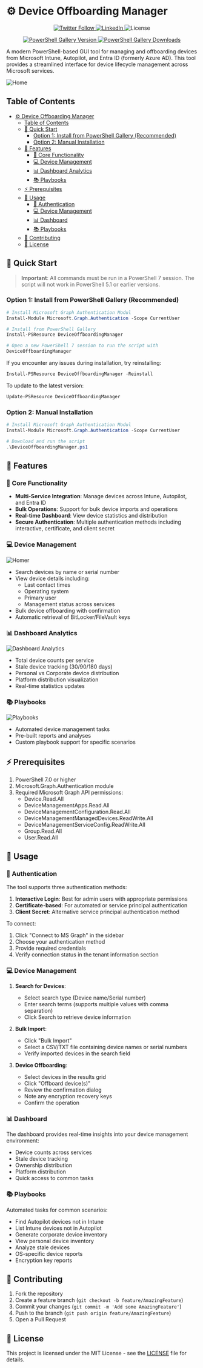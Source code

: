 # ⚙️ Device Offboarding Manager

<div align="center">
  <p>
    <a href="https://twitter.com/UgurKocDe">
      <img src="https://img.shields.io/badge/Follow-@UgurKocDe-1DA1F2?style=flat&logo=x&logoColor=white" alt="Twitter Follow"/>
    </a>
    <a href="https://www.linkedin.com/in/ugurkocde/">
      <img src="https://img.shields.io/badge/LinkedIn-Connect-0A66C2?style=flat&logo=linkedin" alt="LinkedIn"/>
    </a>
    <img src="https://img.shields.io/github/license/ugurkocde/IntuneAssignmentChecker?style=flat" alt="License"/>
  </p>
  <a href="https://www.powershellgallery.com/packages/DeviceOffboardingManager">
      <img src="https://img.shields.io/powershellgallery/v/DeviceOffboardingManager?style=flat&label=PSGallery%20Version" alt="PowerShell Gallery Version"/>
    </a>
    <a href="https://www.powershellgallery.com/packages/DeviceOffboardingManager">
      <img src="https://img.shields.io/powershellgallery/dt/DeviceOffboardingManager?style=flat&label=PSGallery%20Downloads&color=brightgreen" alt="PowerShell Gallery Downloads"/>
    </a>
</div>

A modern PowerShell-based GUI tool for managing and offboarding devices from Microsoft Intune, Autopilot, and Entra ID (formerly Azure AD). This tool provides a streamlined interface for device lifecycle management across Microsoft services.

![Home](media/home.png)

## Table of Contents

- [⚙️ Device Offboarding Manager](#️-device-offboarding-manager)
  - [Table of Contents](#table-of-contents)
  - [🚀 Quick Start](#-quick-start)
    - [Option 1: Install from PowerShell Gallery (Recommended)](#option-1-install-from-powershell-gallery-recommended)
    - [Option 2: Manual Installation](#option-2-manual-installation)
  - [🎯 Features](#-features)
    - [🔑 Core Functionality](#-core-functionality)
    - [💻 Device Management](#-device-management)
    - [📊 Dashboard Analytics](#-dashboard-analytics)
    - [📚 Playbooks](#-playbooks)
  - [⚡ Prerequisites](#-prerequisites)
  - [🔧 Usage](#-usage)
    - [🔐 Authentication](#-authentication)
    - [💻 Device Management](#-device-management-1)
    - [📊 Dashboard](#-dashboard)
    - [📚 Playbooks](#-playbooks-1)
  - [👥 Contributing](#-contributing)
  - [📄 License](#-license)

## 🚀 Quick Start

> **Important**: All commands must be run in a PowerShell 7 session. The script will not work in PowerShell 5.1 or earlier versions.

### Option 1: Install from PowerShell Gallery (Recommended)

```powershell
# Install Microsoft Graph Authentication Modul
Install-Module Microsoft.Graph.Authentication -Scope CurrentUser
```

```powershell
# Install from PowerShell Gallery
Install-PSResource DeviceOffboardingManager
```

```powershell
# Open a new PowerShell 7 session to run the script with
DeviceOffboardingManager
```

If you encounter any issues during installation, try reinstalling:

```powershell
Install-PSResource DeviceOffboardingManager -Reinstall
```

To update to the latest version:

```powershell
Update-PSResource DeviceOffboardingManager
```

### Option 2: Manual Installation

```powershell
# Install Microsoft Graph Authentication Modul
Install-Module Microsoft.Graph.Authentication -Scope CurrentUser

# Download and run the script
.\DeviceOffboardingManager.ps1
```

## 🎯 Features

### 🔑 Core Functionality

- **Multi-Service Integration**: Manage devices across Intune, Autopilot, and Entra ID
- **Bulk Operations**: Support for bulk device imports and operations
- **Real-time Dashboard**: View device statistics and distribution
- **Secure Authentication**: Multiple authentication methods including interactive, certificate, and client secret

### 💻 Device Management

![Homer](media/device_offboarding.png)

- Search devices by name or serial number
- View device details including:
  - Last contact times
  - Operating system
  - Primary user
  - Management status across services
- Bulk device offboarding with confirmation
- Automatic retrieval of BitLocker/FileVault keys

### 📊 Dashboard Analytics

![Dashboard Analytics](media/dashboard.png)

- Total device counts per service
- Stale device tracking (30/90/180 days)
- Personal vs Corporate device distribution
- Platform distribution visualization
- Real-time statistics updates

### 📚 Playbooks

![Playbooks](media/playbooks.png)

- Automated device management tasks
- Pre-built reports and analyses
- Custom playbook support for specific scenarios

## ⚡ Prerequisites

1. PowerShell 7.0 or higher
2. Microsoft.Graph.Authentication module
3. Required Microsoft Graph API permissions:
   - Device.Read.All
   - DeviceManagementApps.Read.All
   - DeviceManagementConfiguration.Read.All
   - DeviceManagementManagedDevices.ReadWrite.All
   - DeviceManagementServiceConfig.ReadWrite.All
   - Group.Read.All
   - User.Read.All

## 🔧 Usage

### 🔐 Authentication

The tool supports three authentication methods:

1. **Interactive Login**: Best for admin users with appropriate permissions
2. **Certificate-based**: For automated or service principal authentication
3. **Client Secret**: Alternative service principal authentication method

To connect:

1. Click "Connect to MS Graph" in the sidebar
2. Choose your authentication method
3. Provide required credentials
4. Verify connection status in the tenant information section

### 💻 Device Management

1. **Search for Devices**:

   - Select search type (Device name/Serial number)
   - Enter search terms (supports multiple values with comma separation)
   - Click Search to retrieve device information

2. **Bulk Import**:

   - Click "Bulk Import"
   - Select a CSV/TXT file containing device names or serial numbers
   - Verify imported devices in the search field

3. **Device Offboarding**:
   - Select devices in the results grid
   - Click "Offboard device(s)"
   - Review the confirmation dialog
   - Note any encryption recovery keys
   - Confirm the operation

### 📊 Dashboard

The dashboard provides real-time insights into your device management environment:

- Device counts across services
- Stale device tracking
- Ownership distribution
- Platform distribution
- Quick access to common tasks

### 📚 Playbooks

Automated tasks for common scenarios:

- Find Autopilot devices not in Intune
- List Intune devices not in Autopilot
- Generate corporate device inventory
- View personal device inventory
- Analyze stale devices
- OS-specific device reports
- Encryption key reports

## 👥 Contributing

1. Fork the repository
2. Create a feature branch (`git checkout -b feature/AmazingFeature`)
3. Commit your changes (`git commit -m 'Add some AmazingFeature'`)
4. Push to the branch (`git push origin feature/AmazingFeature`)
5. Open a Pull Request

## 📄 License

This project is licensed under the MIT License - see the [LICENSE](LICENSE) file for details.
